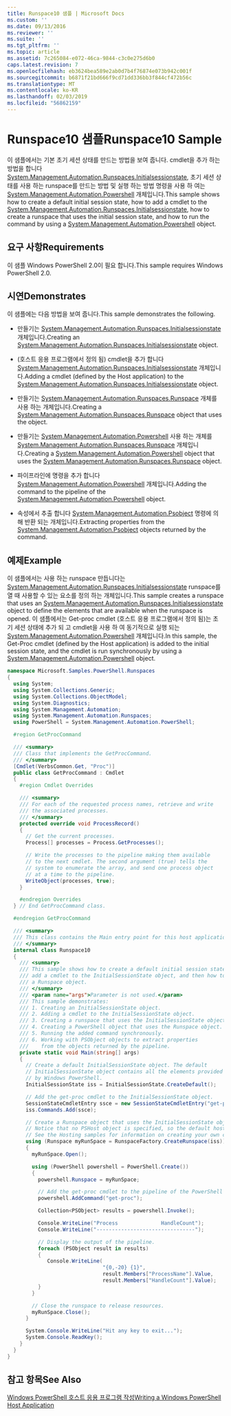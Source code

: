 ```yaml
---
title: Runspace10 샘플 | Microsoft Docs
ms.custom: ''
ms.date: 09/13/2016
ms.reviewer: ''
ms.suite: ''
ms.tgt_pltfrm: ''
ms.topic: article
ms.assetid: 7c265084-e072-46ca-9844-c3c0e275d6b0
caps.latest.revision: 7
ms.openlocfilehash: eb3624bea589e2ab0d7b4f76874e073b942c001f
ms.sourcegitcommit: b6871f21bd666f9cd71dd336bb3f844cf472b56c
ms.translationtype: MT
ms.contentlocale: ko-KR
ms.lasthandoff: 02/03/2019
ms.locfileid: "56862159"
---
```

# <a name="runspace10-sample"></a><span data-ttu-id="f3b24-102">Runspace10 샘플</span><span class="sxs-lookup"><span data-stu-id="f3b24-102">Runspace10 Sample</span></span>

<span data-ttu-id="f3b24-103">이 샘플에서는 기본 초기 세션 상태를 만드는 방법을 보여 줍니다. cmdlet을 추가 하는 방법을 합니다 [System.Management.Automation.Runspaces.Initialsessionstate](/dotnet/api/System.Management.Automation.Runspaces.InitialSessionState), 초기 세션 상태를 사용 하는 runspace를 만드는 방법 및 실행 하는 방법 명령을 사용 하 여는 [System.Management.Automation.Powershell](/dotnet/api/system.management.automation.powershell) 개체입니다.</span><span class="sxs-lookup"><span data-stu-id="f3b24-103">This sample shows how to create a default initial session state, how to add a cmdlet to the [System.Management.Automation.Runspaces.Initialsessionstate](/dotnet/api/System.Management.Automation.Runspaces.InitialSessionState), how to create a runspace that uses the initial session state, and how to run the command by using a [System.Management.Automation.Powershell](/dotnet/api/system.management.automation.powershell) object.</span></span>

## <a name="requirements"></a><span data-ttu-id="f3b24-104">요구 사항</span><span class="sxs-lookup"><span data-stu-id="f3b24-104">Requirements</span></span>

<span data-ttu-id="f3b24-105">이 샘플 Windows PowerShell 2.0이 필요 합니다.</span><span class="sxs-lookup"><span data-stu-id="f3b24-105">This sample requires Windows PowerShell 2.0.</span></span>

## <a name="demonstrates"></a><span data-ttu-id="f3b24-106">시연</span><span class="sxs-lookup"><span data-stu-id="f3b24-106">Demonstrates</span></span>

<span data-ttu-id="f3b24-107">이 샘플에는 다음 방법을 보여 줍니다.</span><span class="sxs-lookup"><span data-stu-id="f3b24-107">This sample demonstrates the following.</span></span>

- <span data-ttu-id="f3b24-108">만들기는 [System.Management.Automation.Runspaces.Initialsessionstate](/dotnet/api/System.Management.Automation.Runspaces.InitialSessionState) 개체입니다.</span><span class="sxs-lookup"><span data-stu-id="f3b24-108">Creating an [System.Management.Automation.Runspaces.Initialsessionstate](/dotnet/api/System.Management.Automation.Runspaces.InitialSessionState) object.</span></span>

- <span data-ttu-id="f3b24-109">(호스트 응용 프로그램에서 정의 됨) cmdlet을 추가 합니다 [System.Management.Automation.Runspaces.Initialsessionstate](/dotnet/api/System.Management.Automation.Runspaces.InitialSessionState) 개체입니다.</span><span class="sxs-lookup"><span data-stu-id="f3b24-109">Adding a cmdlet (defined by the Host application) to the [System.Management.Automation.Runspaces.Initialsessionstate](/dotnet/api/System.Management.Automation.Runspaces.InitialSessionState) object.</span></span>

- <span data-ttu-id="f3b24-110">만들기는 [System.Management.Automation.Runspaces.Runspace](/dotnet/api/System.Management.Automation.Runspaces.Runspace) 개체를 사용 하는 개체입니다.</span><span class="sxs-lookup"><span data-stu-id="f3b24-110">Creating a [System.Management.Automation.Runspaces.Runspace](/dotnet/api/System.Management.Automation.Runspaces.Runspace) object that uses the object.</span></span>

- <span data-ttu-id="f3b24-111">만들기는 [System.Management.Automation.Powershell](/dotnet/api/system.management.automation.powershell) 사용 하는 개체를 [System.Management.Automation.Runspaces.Runspace](/dotnet/api/System.Management.Automation.Runspaces.Runspace) 개체입니다.</span><span class="sxs-lookup"><span data-stu-id="f3b24-111">Creating a [System.Management.Automation.Powershell](/dotnet/api/system.management.automation.powershell) object that uses the [System.Management.Automation.Runspaces.Runspace](/dotnet/api/System.Management.Automation.Runspaces.Runspace) object.</span></span>

- <span data-ttu-id="f3b24-112">파이프라인에 명령을 추가 합니다 [System.Management.Automation.Powershell](/dotnet/api/system.management.automation.powershell) 개체입니다.</span><span class="sxs-lookup"><span data-stu-id="f3b24-112">Adding the command to the pipeline of the [System.Management.Automation.Powershell](/dotnet/api/system.management.automation.powershell) object.</span></span>

- <span data-ttu-id="f3b24-113">속성에서 추출 합니다 [System.Management.Automation.Psobject](/dotnet/api/System.Management.Automation.PSObject) 명령에 의해 반환 되는 개체입니다.</span><span class="sxs-lookup"><span data-stu-id="f3b24-113">Extracting properties from the [System.Management.Automation.Psobject](/dotnet/api/System.Management.Automation.PSObject) objects returned by the command.</span></span>

## <a name="example"></a><span data-ttu-id="f3b24-114">예제</span><span class="sxs-lookup"><span data-stu-id="f3b24-114">Example</span></span>

<span data-ttu-id="f3b24-115">이 샘플에서는 사용 하는 runspace 만듭니다는 [System.Management.Automation.Runspaces.Initialsessionstate](/dotnet/api/System.Management.Automation.Runspaces.InitialSessionState) runspace를 열 때 사용할 수 있는 요소를 정의 하는 개체입니다.</span><span class="sxs-lookup"><span data-stu-id="f3b24-115">This sample creates a runspace that uses an [System.Management.Automation.Runspaces.Initialsessionstate](/dotnet/api/System.Management.Automation.Runspaces.InitialSessionState) object to define the elements that are available when the runspace is opened.</span></span> <span data-ttu-id="f3b24-116">이 샘플에서는 Get-proc cmdlet (호스트 응용 프로그램에서 정의 됨)는 초기 세션 상태에 추가 되 고 cmdlet을 사용 하 여 동기적으로 실행 되는 [System.Management.Automation.Powershell](/dotnet/api/system.management.automation.powershell) 개체입니다.</span><span class="sxs-lookup"><span data-stu-id="f3b24-116">In this sample, the Get-Proc cmdlet (defined by the Host application) is added to the initial session state, and the cmdlet is run synchronously by using a [System.Management.Automation.Powershell](/dotnet/api/system.management.automation.powershell) object.</span></span>

```csharp
namespace Microsoft.Samples.PowerShell.Runspaces
{
  using System;
  using System.Collections.Generic;
  using System.Collections.ObjectModel;
  using System.Diagnostics;
  using System.Management.Automation;
  using System.Management.Automation.Runspaces;
  using PowerShell = System.Management.Automation.PowerShell;

  #region GetProcCommand

  /// <summary>
  /// Class that implements the GetProcCommand.
  /// </summary>
  [Cmdlet(VerbsCommon.Get, "Proc")]
  public class GetProcCommand : Cmdlet
  {
    #region Cmdlet Overrides

    /// <summary>
    /// For each of the requested process names, retrieve and write
    /// the associated processes.
    /// </summary>
    protected override void ProcessRecord()
    {
      // Get the current processes.
      Process[] processes = Process.GetProcesses();

      // Write the processes to the pipeline making them available
      // to the next cmdlet. The second argument (true) tells the
      // system to enumerate the array, and send one process object
      // at a time to the pipeline.
      WriteObject(processes, true);
    }

    #endregion Overrides
  } // End GetProcCommand class.

  #endregion GetProcCommand

  /// <summary>
  /// This class contains the Main entry point for this host application.
  /// </summary>
  internal class Runspace10
  {
    /// <summary>
    /// This sample shows how to create a default initial session state, how to add
    /// add a cmdlet to the InitialSessionState object, and then how to create
    /// a Runspace object.
    /// </summary>
    /// <param name="args">Parameter is not used.</param>
    /// This sample demonstrates:
    /// 1. Creating an InitialSessionState object.
    /// 2. Adding a cmdlet to the InitialSessionState object.
    /// 3. Creating a runspace that uses the InitialSessionState object.
    /// 4. Creating a PowerShell object that uses the Runspace object.
    /// 5. Running the added command synchronously.
    /// 6. Working with PSObject objects to extract properties
    ///    from the objects returned by the pipeline.
    private static void Main(string[] args)
    {
      // Create a default InitialSessionState object. The default
      // InitialSessionState object contains all the elements provided
      // by Windows PowerShell.
      InitialSessionState iss = InitialSessionState.CreateDefault();

      // Add the get-proc cmdlet to the InitialSessionState object.
      SessionStateCmdletEntry ssce = new SessionStateCmdletEntry("get-proc", typeof(GetProcCommand), null);
      iss.Commands.Add(ssce);

      // Create a Runspace object that uses the InitialSessionState object.
      // Notice that no PSHost object is specified, so the default host is used.
      // See the Hosting samples for information on creating your own custom host.
      using (Runspace myRunSpace = RunspaceFactory.CreateRunspace(iss))
      {
        myRunSpace.Open();

        using (PowerShell powershell = PowerShell.Create())
        {
          powershell.Runspace = myRunSpace;

          // Add the get-proc cmdlet to the pipeline of the PowerShell object.
          powershell.AddCommand("get-proc");

          Collection<PSObject> results = powershell.Invoke();

          Console.WriteLine("Process              HandleCount");
          Console.WriteLine("--------------------------------");

          // Display the output of the pipeline.
          foreach (PSObject result in results)
          {
             Console.WriteLine(
                               "{0,-20} {1}",
                               result.Members["ProcessName"].Value,
                               result.Members["HandleCount"].Value);
          }
        }

        // Close the runspace to release resources.
        myRunSpace.Close();
      }

      System.Console.WriteLine("Hit any key to exit...");
      System.Console.ReadKey();
    }
  }
}
```

## <a name="see-also"></a><span data-ttu-id="f3b24-117">참고 항목</span><span class="sxs-lookup"><span data-stu-id="f3b24-117">See Also</span></span>

[<span data-ttu-id="f3b24-118">Windows PowerShell 호스트 응용 프로그램 작성</span><span class="sxs-lookup"><span data-stu-id="f3b24-118">Writing a Windows PowerShell Host Application</span></span>](./writing-a-windows-powershell-host-application.md)